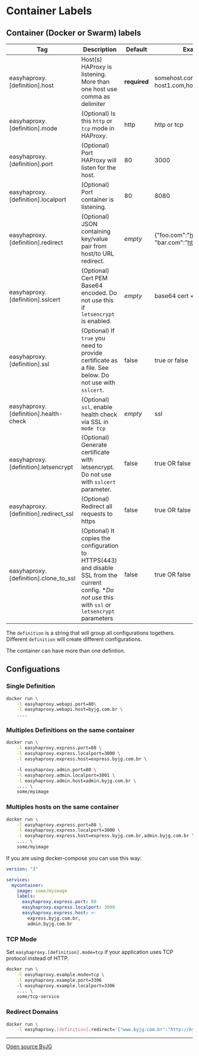 # Container Labels

## Container (Docker or Swarm) labels

| Tag                                   | Description                                                                                           | Default               | Example      |
|---------------------------------------|-------------------------------------------------------------------------------------------------------|----------------|--------------|
| easyhaproxy.[definition].host         | Host(s) HAProxy is listening. More than one host use comma as delimiter                               | **required**   | somehost.com OR host1.com,host2.com |
| easyhaproxy.[definition].mode         | (Optional) Is this `http` or `tcp` mode in HAProxy.                                                   | http           | http or tcp    |
| easyhaproxy.[definition].port         | (Optional) Port HAProxy will listen for the host.                                                     | 80             | 3000           |
| easyhaproxy.[definition].localport    | (Optional) Port container is listening.                                                               | 80             | 8080           |
| easyhaproxy.[definition].redirect     | (Optional) JSON containing key/value pair from host/to URL redirect.                                  | *empty*        | {"foo.com":"https://bla.com", "bar.com":"https://bar.org"} |
| easyhaproxy.[definition].sslcert      | (Optional) Cert PEM Base64 encoded. Do not use this if `letsencrypt` is enabled.                      | *empty*        | base64 cert + key |
| easyhaproxy.[definition].ssl          | (Optional) If `true` you need to provide certificate as a file. See below. Do not use with `sslcert`. | false          | true or false  |
| easyhaproxy.[definition].health-check | (Optional) `ssl`, enable health check via SSL in `mode tcp`                                           | *empty*        | ssl            |
| easyhaproxy.[definition].letsencrypt  | (Optional) Generate certificate with letsencrypt. Do not use with `sslcert` parameter.                | false          | true OR false  |
| easyhaproxy.[definition].redirect_ssl | (Optional) Redirect all requests to https                                                             | false          | true OR false  |
| easyhaproxy.[definition].clone_to_ssl | (Optional) It copies the configuration to HTTPS(443) and disable SSL from the current config. **Do not use* this with `ssl` or `letsencrypt` parameters | false | true OR false    |

The `definition` is a string that will group all configurations togethers. Different `definition` will create different configurations.

The container can have more than one defintion.

## Configuations

### Single Definition

```bash
docker run \
    -l easyhaproxy.webapi.port=80\
    -l easyhaproxy.webapi.host=byjg.com.br \
    ....
```

### Multiples Definitions on the same container

```bash
docker run \
    -l easyhaproxy.express.port=80 \
    -l easyhaproxy.express.localport=3000 \
    -l easyhaproxy.express.host=express.byjg.com.br \

    -l easyhaproxy.admin.port=80 \
    -l easyhaproxy.admin.localport=3001 \
    -l easyhaproxy.admin.host=admin.byjg.com.br \
    .... \
    some/myimage
```

### Multiples hosts on the same container

```bash
docker run \
    -l easyhaproxy.express.port=80 \
    -l easyhaproxy.express.localport=3000 \
    -l easyhaproxy.express.host=express.byjg.com.br,admin.byjg.com.br \
    .... \
    some/myimage
```

If you are using docker-compose you can use this way:

```yaml
version: "3"

services:
  mycontainer:
    image: some/myimage
    labels:
      easyhaproxy.express.port: 80
      easyhaproxy.express.localport: 3000
      easyhaproxy.express.host: >-
        express.byjg.com.br,
        admin.byjg.com.br
```

### TCP Mode

Set `easyhaproxy.[definition].mode=tcp` if your application uses TCP protocol instead of HTTP. 

```bash
docker run \
    -l easyhaproxy.example.mode=tcp \
    -l easyhaproxy.example.port=3306
    -l easyhaproxy.example.localport=3306
    .... \
    some/tcp-service
```

### Redirect Domains

```bash
docker run \
    -l easyhaproxy.[definition].redirect='{"www.byjg.com.br":"http://byjg.com.br","byjg.com":"http://byjg.com.br"}'
```

----
[Open source ByJG](http://opensource.byjg.com)
